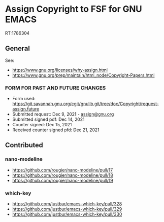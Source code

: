 # Assign Copyright to FSF for GNU EMACS

RT:1786304

## General

See:
- https://www.gnu.org/licenses/why-assign.html
- https://www.gnu.org/prep/maintain/html_node/Copyright-Papers.html

### FORM FOR PAST AND FUTURE CHANGES
 
- Form used: https://git.savannah.gnu.org/cgit/gnulib.git/tree/doc/Copyright/request-assign.future
- Submitted request: Dec 9, 2021 - assign@gnu.org
- Submitted signed pdf: Dec 14, 2021
- Counter signed: Dec 15, 2021
- Received counter signed pfd: Dec 21, 2021

## Contributed

### nano-modeline
- https://github.com/rougier/nano-modeline/pull/17
- https://github.com/rougier/nano-modeline/pull/18
- https://github.com/rougier/nano-modeline/pull/19

### which-key
- https://github.com/justbur/emacs-which-key/pull/328
- https://github.com/justbur/emacs-which-key/pull/329
- https://github.com/justbur/emacs-which-key/pull/330
